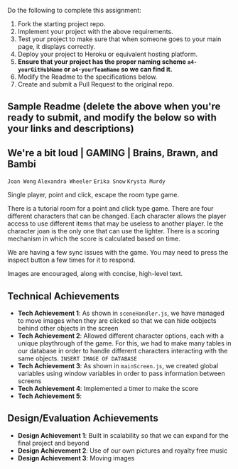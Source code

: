 
Do the following to complete this assignment:

1. Fork the starting project repo.
2. Implement your project with the above requirements.
3. Test your project to make sure that when someone goes to your main page, it displays correctly.
4. Deploy your project to Heroku or equivalent hosting platform.
5. **Ensure that your project has the proper naming scheme `a4-yourGitHubName` or `a4-yourTeamName` so we can find it.**
6. Modify the Readme to the specifications below.
7. Create and submit a Pull Request to the original repo.

Sample Readme (delete the above when you're ready to submit, and modify the below so with your links and descriptions)
---

## We're a bit loud | GAMING | Brains, Brawn, and Bambi
`Joan Wong`
`Alexandra Wheeler`
`Erika Snow`
`Krysta Murdy`


Single player, point and click, escape the room type game.

There is a tutorial room for a point and click type game. There are four different characters that can be changed. Each character allows the player access to use different items that may be useless to another player. Ie the character joan is the only one that can use the lighter. There is a scoring mechanism in which the score is calculated based on time. 

We are having a few sync issues with the game. You may need to press the inspect button a few times for it to respond.

Images are encouraged, along with concise, high-level text.

## Technical Achievements
- **Tech Achievement 1**: As shown in `sceneHandler.js`, we have managed to move images when they are clicked so that we can hide oobjects behind other objects in the screen
- **Tech Achievement 2**: Allowed different character options, each with a unique playthrough of the game. For this, we had to make many tables in our database in order to handle different characters interacting with the same objects. `INSERT IMAGE OF DATABASE`
- **Tech Achievement 3**: As shown in `mainScreen.js`, we created global variables using window variables in order to pass information between screens
- **Tech Achievement 4**: Implemented a timer to make the score
- **Tech Achievement 5**: 

## Design/Evaluation Achievements
- **Design Achievement 1**: Built in scalability so that we can expand for the final project and beyond
- **Design Achievement 2**: Use of our own pictures and royalty free music
- **Design Achievement 3**: Moving images 
